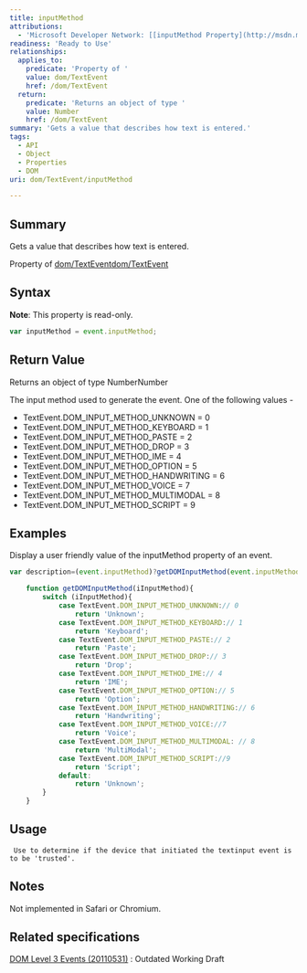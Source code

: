 ```yaml
---
title: inputMethod
attributions:
  - 'Microsoft Developer Network: [[inputMethod Property](http://msdn.microsoft.com/en-us/library/ie/ff974806(v=vs.85).aspx) Article]'
readiness: 'Ready to Use'
relationships:
  applies_to:
    predicate: 'Property of '
    value: dom/TextEvent
    href: /dom/TextEvent
  return:
    predicate: 'Returns an object of type '
    value: Number
    href: /dom/TextEvent
summary: 'Gets a value that describes how text is entered.'
tags:
  - API
  - Object
  - Properties
  - DOM
uri: dom/TextEvent/inputMethod

---
```

## <span>Summary</span>

Gets a value that describes how text is entered.

Property of [dom/TextEvent](/dom/TextEvent)[dom/TextEvent](/dom/TextEvent)

## <span>Syntax</span>

**Note**: This property is read-only.

``` js
var inputMethod = event.inputMethod;
```

## <span>Return Value</span>

Returns an object of type NumberNumber

The input method used to generate the event. One of the following values -

-   TextEvent.DOM\_INPUT\_METHOD\_UNKNOWN = 0
-   TextEvent.DOM\_INPUT\_METHOD\_KEYBOARD = 1
-   TextEvent.DOM\_INPUT\_METHOD\_PASTE = 2
-   TextEvent.DOM\_INPUT\_METHOD\_DROP = 3
-   TextEvent.DOM\_INPUT\_METHOD\_IME = 4
-   TextEvent.DOM\_INPUT\_METHOD\_OPTION = 5
-   TextEvent.DOM\_INPUT\_METHOD\_HANDWRITING = 6
-   TextEvent.DOM\_INPUT\_METHOD\_VOICE = 7
-   TextEvent.DOM\_INPUT\_METHOD\_MULTIMODAL = 8
-   TextEvent.DOM\_INPUT\_METHOD\_SCRIPT = 9

## <span>Examples</span>

Display a user friendly value of the inputMethod property of an event.

``` js
var description=(event.inputMethod)?getDOMInputMethod(event.inputMethod):'not supported';

    function getDOMInputMethod(iInputMethod){
        switch (iInputMethod){
            case TextEvent.DOM_INPUT_METHOD_UNKNOWN:// 0
                return 'Unknown';
            case TextEvent.DOM_INPUT_METHOD_KEYBOARD:// 1
                return 'Keyboard';
            case TextEvent.DOM_INPUT_METHOD_PASTE:// 2
                return 'Paste';
            case TextEvent.DOM_INPUT_METHOD_DROP:// 3
                return 'Drop';
            case TextEvent.DOM_INPUT_METHOD_IME:// 4
                return 'IME';
            case TextEvent.DOM_INPUT_METHOD_OPTION:// 5
                return 'Option';
            case TextEvent.DOM_INPUT_METHOD_HANDWRITING:// 6
                return 'Handwriting';
            case TextEvent.DOM_INPUT_METHOD_VOICE://7
                return 'Voice';
            case TextEvent.DOM_INPUT_METHOD_MULTIMODAL: // 8
                return 'MultiModal';
            case TextEvent.DOM_INPUT_METHOD_SCRIPT://9
                return 'Script';
            default:
                return 'Unknown';
        }
    }
```

## <span>Usage</span>

     Use to determine if the device that initiated the textinput event is to be 'trusted'.

## <span>Notes</span>

Not implemented in Safari or Chromium.

## <span>Related specifications</span>

[DOM Level 3 Events (20110531)](http://www.w3.org/TR/2011/WD-DOM-Level-3-Events-20110531)
:   Outdated Working Draft
